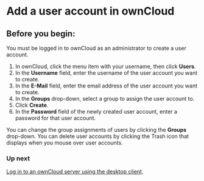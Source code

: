 Add a user account in ownCloud
====================

Before you begin: 
---------------------

You must be logged in to ownCloud as an administrator to create a user account.

1. In ownCloud, click the menu item with your username, then click **Users**.
2. In the **Username** field, enter the username of the user account you want to create.
3. In the **E-Mail** field, enter the email address of the user account you want to create. 
4. In the **Groups** drop-down, select a group to assign the user account to.
5. Click **Create**.
6. In the **Password** field of the newly created user account, enter a password for that user account.

You can change the group assignments of users by clicking the **Groups** drop-down. You can delete user accounts by clicking the Trash icon that displays when you mouse over user accounts.

### Up next

[Log in to an ownCloud server using the desktop client](Log_in_to_an_ownCloud_server_using_the_desktop_client.html).
